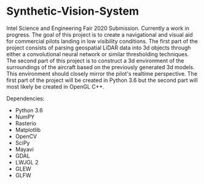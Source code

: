 # Synthetic-Vision-System
 Intel Science and Engineering Fair 2020 Submission. Currently a work in progress. The goal of this project is to create a navigational and visual aid for commercial pilots landing in low visibility conditions. The first part of the project consists of parsing geospatial LiDAR data into 3d objects through either a convolutional neural network or similar thresholding techniques. The second part of this project is to construct a 3d environment of the surroundings of the aircraft based on the previously generated 3d models. This environment should closely mirror the pilot's realtime perspective. The first part of the project will be created in Python 3.6 but the second part will most likely be created in OpenGL C++.
 
 Dependencies:
 - Python 3.6
 - NumPY
 - Rasterio
 - Matplotlib
 - OpenCV
 - SciPy
 - Mayavi
 - GDAL
 - LWJGL 2
 - GLEW
 - GLFW


